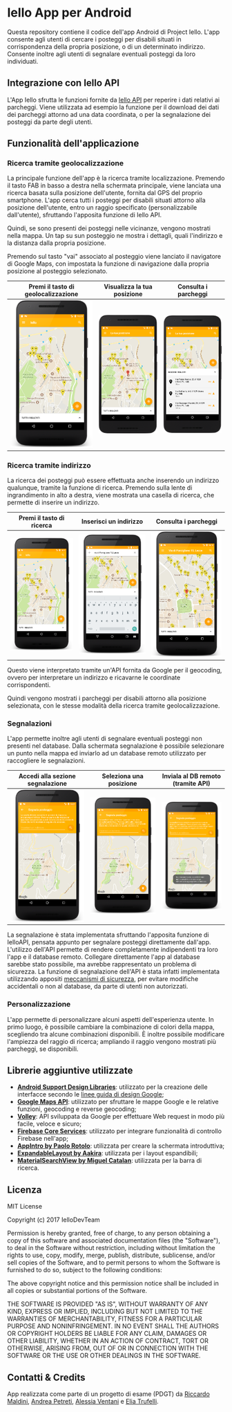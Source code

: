 # Iello App per Android #

Questa repository contiene il codice dell'app Android di Project Iello. L'app consente agli utenti di cercare i posteggi per disabili situati in corrispondenza della propria posizione, o di un determinato indirizzo. Consente inoltre agli utenti di segnalare eventuali posteggi da loro individuati.


## Integrazione con Iello API ##
L'App Iello sfrutta le funzioni fornite da [Iello API](https://github.com/IelloDevTeam/IelloAPI "Iello API Repo") per reperire i dati relativi ai parcheggi. Viene utilizzata ad esempio la funzione per il download dei dati dei parcheggi attorno ad una data coordinata, o per la segnalazione dei posteggi da parte degli utenti.


## Funzionalità dell'applicazione ##

### Ricerca tramite geolocalizzazione ###
La principale funzione dell'app è la ricerca tramite localizzazione. Premendo il tasto FAB in basso a destra nella schermata principale, viene lanciata una ricerca basata sulla posizione dell'utente, fornita dal GPS del proprio smartphone. L'app cerca tutti i posteggi per disabili situati attorno alla posizione dell'utente, entro un raggio specificato (personalizzabile dall'utente), sfruttando l'apposita funzione di Iello API.

Quindi, se sono presenti dei posteggi nelle vicinanze, vengono mostrati nella mappa. Un tap su sun posteggio ne mostra i dettagli, quali l'indirizzo e la distanza dalla propria posizione. 

Premendo sul tasto "vai" associato al posteggio viene lanciato il navigatore di Google Maps, con impostata la funzione di navigazione dalla propria posizione al posteggio selezionato.

Premi il tasto di geolocalizzazione | Visualizza la tua posizione | Consulta i parcheggi
:---------------------------:|:----------------------------:|:---------------------------:
<img src="Screen/geo1.png"/> | <img src="Screen/geo2.png"/> | <img src="Screen/geo3.png"/>


### Ricerca tramite indirizzo ###
La ricerca dei posteggi può essere effettuata anche inserendo un indirizzo qualunque, tramite la funzione di ricerca. Premendo sulla lente di ingrandimento in alto a destra, viene mostrata una casella di ricerca, che permette di inserire un indirizzo.

Premi il tasto di ricerca    | Inserisci un indirizzo       | Consulta i parcheggi
:---------------------------:|:----------------------------:|:---------------------------:
<img src="Screen/ind1.png"/> | <img src="Screen/ind2.png"/> | <img src="Screen/ind3.png"/>

Questo viene interpretato tramite un'API fornita da Google per il geocoding, ovvero per interpretare un indirizzo e ricavarne le coordinate corrispondenti. 

Quindi vengono mostrati i parcheggi per disabili attorno alla posizione selezionata, con le stesse modalità della ricerca tramite geolocalizzazione.

### Segnalazioni ###
L'app permette inoltre agli utenti di segnalare eventuali posteggi non presenti nel database. Dalla schermata segnalazione è possibile selezionare un punto nella mappa ed inviarlo ad un database remoto utilizzato per raccogliere le segnalazioni.

Accedi alla sezione segnalazione | Seleziona una posizione      | Inviala al DB remoto (tramite API)
:-------------------------------:|:----------------------------:|:---------------------------------:
<img src="Screen/seg1.png"/>     | <img src="Screen/seg2.png"/> | <img src="Screen/seg3.png"/>

La segnalazione è stata implementata sfruttando l'apposita funzione di IelloAPI, pensata appunto per segnalare posteggi direttamente dall'app. L'utilizzo dell'API permette di rendere completamente indipendenti tra loro l'app e il database remoto. Collegare direttamente l'app al database sarebbe stato possibile, ma avrebbe rappresentato un problema di sicurezza. La funzione di segnalazione dell'API è stata infatti implementata utilizzando appositi [meccanismi di sicurezza](https://github.com/IelloDevTeam/IelloAPI), per evitare modifiche accidentali o non al database, da parte di utenti non autorizzati.


### Personalizzazione ###
L'app permette di personalizzare alcuni aspetti dell'esperienza utente. In primo luogo, è possibile cambiare la combinazione di colori della mappa, scegliendo tra alcune combinazioni disponibili. È inoltre possibile modificare l'ampiezza del raggio di ricerca; ampliando il raggio vengono mostrati più parcheggi, se disponibili.


## Librerie aggiuntive utilizzate ##
* **[Android Support Design Libraries](https://developer.android.com/topic/libraries/support-library/index.html)**:
  utilizzato per la creazione delle interfacce secondo le [linee guida di design Google](https://material.io/guidelines/);
* **[Google Maps API](https://developers.google.com/maps/documentation/android-api/)**:
  utilizzato per sfruttare le mappe Google e le relative funzioni, geocoding e reverse geocoding;
* **[Volley](https://github.com/google/volley)**: API sviluppata da Google per effettuare Web request in modo più facile, veloce e sicuro;
* **[Firebase Core Services](https://firebase.google.com/docs/reference/android/packages)**:  utilizzato per integrare funzionalità di controllo Firebase nell'app;
* **[AppIntro by Paolo Rotolo](https://github.com/apl-devs/AppIntro)**: utilizzata per creare la schermata introduttiva;
* **[ExpandableLayout by Aakira](https://github.com/AAkira/ExpandableLayout)**: utilizzata per i layout espandibili;
* **[MaterialSearchView by Miguel Catalan](https://github.com/MiguelCatalan/MaterialSearchView)**: utilizzata per la barra di ricerca.


## Licenza ##
MIT License

Copyright (c) 2017 IelloDevTeam

Permission is hereby granted, free of charge, to any person obtaining a copy
of this software and associated documentation files (the "Software"), to deal
in the Software without restriction, including without limitation the rights
to use, copy, modify, merge, publish, distribute, sublicense, and/or sell
copies of the Software, and to permit persons to whom the Software is
furnished to do so, subject to the following conditions:

The above copyright notice and this permission notice shall be included in all
copies or substantial portions of the Software.

THE SOFTWARE IS PROVIDED "AS IS", WITHOUT WARRANTY OF ANY KIND, EXPRESS OR
IMPLIED, INCLUDING BUT NOT LIMITED TO THE WARRANTIES OF MERCHANTABILITY,
FITNESS FOR A PARTICULAR PURPOSE AND NONINFRINGEMENT. IN NO EVENT SHALL THE
AUTHORS OR COPYRIGHT HOLDERS BE LIABLE FOR ANY CLAIM, DAMAGES OR OTHER
LIABILITY, WHETHER IN AN ACTION OF CONTRACT, TORT OR OTHERWISE, ARISING FROM,
OUT OF OR IN CONNECTION WITH THE SOFTWARE OR THE USE OR OTHER DEALINGS IN THE
SOFTWARE.


## Contatti & Credits ##
App realizzata come parte di un progetto di esame (PDGT) da [Riccardo Maldini](https://github.com/maldins46), [Andrea Petreti](https://github.com/petretiandrea), [Alessia Ventani](https://github.com/AlessiaVe) e [Elia Trufelli](https://github.com/EliaT95).
